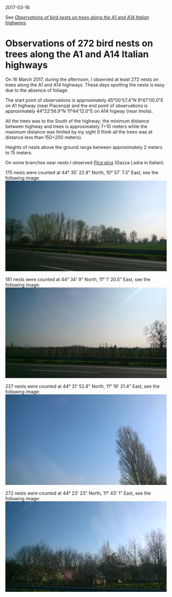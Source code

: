 2017-03-16

See [*Observations of bird nests on trees along the A1 and A14 Italian highways*](http://www.inaturalist.org/journal/alessandro_gentilini/8940-observations-of-272-bird-nests-on-trees-along-the-a1-and-a14-italian-highways).

# Observations of 272 bird nests on trees along the A1 and A14 Italian highways
On 16 March 2017, during the afternoon, I observed at least 272 nests on trees along the A1 and A14 highways. These days spotting the nests is easy due to the absence of foliage.

The start point of observations is approximately 45°00'57.4"N 9°47'00.0"E on A1 highway (near Piacenza) and the end point of observations is approximately 44°22'56.9"N 11°44'12.0"E on A14 higway (near Imola).

All the trees was to the South of the highway; the minimum distance between highway and trees is approximately 7÷10 meters while the maximum distance was limited by my sight (I think all the trees was at distance less than 150÷200 meters).

Heights of nests above the ground range between approximately 2 meters to 15 meters.

On some branches near nests I observed [*Pica pica*](http://www.inaturalist.org/taxa/144106-Pica-pica) (Gazza Ladra in Italian).

175 nests were counted at 44° 35' 22.9" North, 10° 57' 7.3" East, see the following image:
![44° 35' 22.9" North, 10° 57' 7.3" East](WP_20170316_002.jpg)

181 nests were counted at 44° 34' 9" North, 11° 1' 20.5" East, see the following image:
![44° 34' 9" North, 11° 1' 20.5" East](WP_20170316_003.jpg)

227 nests were counted at 44° 31' 52.8" North, 11° 19' 21.4" East, see the following image:
![44° 31' 52.8" North, 11° 19' 21.4" East](WP_20170316_008.jpg)

272 nests were counted at 44° 23' 23" North, 11° 43' 1" East, see the following image:
![44° 23' 23" North, 11° 43' 1" East](WP_20170316_009.jpg)
